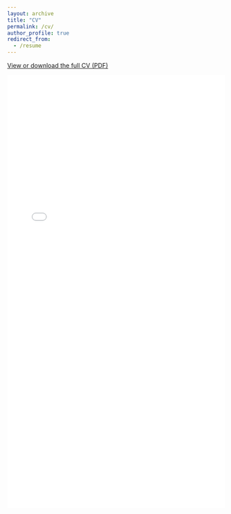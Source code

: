 ```yaml
---
layout: archive
title: "CV"
permalink: /cv/
author_profile: true
redirect_from:
  - /resume
---
```


<p>
  <a href="/files/Meilin_Li_CV (9).pdf" target="_blank" rel="noopener">View or download the full CV (PDF)</a>
</p>

<embed src="/files/Meilin_Li_CV (9).pdf" width="100%" height="1000px" type="application/pdf">

<!-- 
If your PDF is at a different URL, change the path above accordingly.
-->
